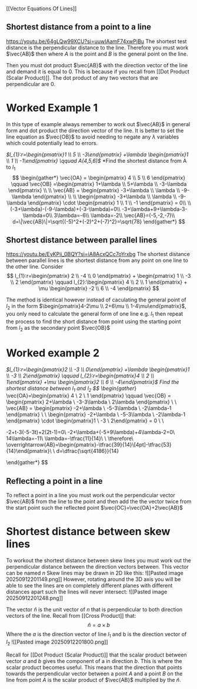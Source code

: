 [[Vector Equations Of Lines]] 
## Shortest distance from a point to a line
https://youtu.be/64gLQw99XCU?si=uuwIAamF74xwPjBu
The shortest test distance is the perpendicular distance to the line.  Therefore you must work $\vec{AB}$ then where $A$ is the point and $B$ is the general point on the line. 

Then you must dot product $\vec{AB}$ with the direction vector of the line and demand it is equal to 0. This is because if you recall from [[Dot Product (Scalar Product)]]. The dot product of any two vectors that are perpendicular are 0.

# Worked Example 1

In this type of example always remember to work out $\vec{AB}$ in general form and dot product the direction vector of the line. It is better to set the line equation as $\vec{OB}$ to avoid needing to negate any $\lambda$ variables which could potentially lead to errors. 


*$l_{1}:r=\begin{pmatrix}1 \\ 5 \\ -3\end{pmatrix} +\lambda \begin{pmatrix}1 \\ 1 \\ -1\end{pmatrix} \qquad A(4,5,6)$*
*Find the shortest distance from A to $l_{1}$
$$
\begin{gather*}
\vec{OA} = \begin{pmatrix}
4 \\
5 \\
6
\end{pmatrix} \qquad \vec{OB} =\begin{pmatrix}
1+\lambda \\
5+\lambda \\
-3-\lambda
\end{pmatrix} \\ \\
\vec{AB} = \begin{pmatrix}
-3+\lambda \\
\lambda \\
-9-\lambda
\end{pmatrix} \\ \\
\begin{pmatrix}
-3+\lambda \\
\lambda \\
-9-\lambda
\end{pmatrix} \cdot \begin{pmatrix}
1 \\
1 \\
-1
\end{pmatrix} = 0\\ \\
(-3+\lambda)-(-9-\lambda)+(-3-\lambda)=0\\
-3+\lambda+9+\lambda-3-\lambda=0\\
3\lambda=-6\\
\lambda=-2\\
\vec{AB}=(-5,-2,-7)\\
d=\|\vec{AB}\|=\sqrt{(-5)^2+(-2)^2+(-7)^2}=\sqrt{78}
\end{gather*}
$$

## Shortest distance between parallel lines
https://youtu.be/EyKPii_0BQY?si=iA8AcxQCc7oYrxbg
The shortest distance between parallel lines is the shortest distance from any point on one line to the other line. Consider
$$
l_{1}:r=\begin{pmatrix}
2 \\
-4 \\
0
\end{pmatrix} + \begin{pmatrix}
1 \\
-3 \\
2
\end{pmatrix} \qquad l_{2}:\begin{pmatrix}
4 \\
2 \\
1
\end{pmatrix} + \mu \begin{pmatrix}
-2 \\
6 \\
-4
\end{pmatrix}
$$

The method is identical however instead of  caculating the general point of $l_{2}$ in the form $\begin{pmatrix}4-2\mu \\ 2+6\mu \\ 1-4\mu\end{pmatrix}$, you only need to calculate the general form of one line e.g. $l_{1}$ then repeat the process to find the short distance from point using the starting point from $l_{2}$ as the secondary point $\vec{OB}$

# Worked example 2

*$l_{1}:r=\begin{pmatrix}2 \\ -3 \\ 0\end{pmatrix} +\lambda \begin{pmatrix}1 \\ -3 \\ 2\end{pmatrix} \qquad l_{2}:r=\begin{pmatrix}4 \\ 2 \\ 1\end{pmatrix} +\mu \begin{pmatrix}2 \\ 6 \\ -4\end{pmatrix}$ 
Find the shortest distance between $l_{1}$ and $l_{2}$
$$
\begin{gather*}
\vec{OA}=\begin{pmatrix}
4 \\
2 \\
1
\end{pmatrix} \qquad  \vec{OB} = \begin{pmatrix}
2+\lambda \\
-3-3\lambda \\
2\lambda
\end{pmatrix}  \\ \\
\vec{AB} = \begin{pmatrix}
-2+\lambda \\
-5-3\lambda \\
-2\lambda-1
\end{pmatrix} \\ \\
\begin{pmatrix}
-2+\lambda \\
-5-3\lambda \\
-2\lambda-1
\end{pmatrix} \cdot \begin{pmatrix}1 \\ -3 \\ 2\end{pmatrix} = 0 \\ \\

-2+t-3(-5-3t)+2(2t-1)=0\\
-2+\lambda+(-5+9\lambda)+4\lambda-2=0\\
14\lambda=-11\\
\lambda=-\tfrac{11}{14}\\ \\
\therefore\ \overrightarrow{AB}=\begin{pmatrix}-\tfrac{39}{14}\\[4pt]-\tfrac{53}{14}\end{pmatrix}\\ \\
d=\dfrac{\sqrt{4186}}{14}

\end{gather*}
$$


## Reflecting a point in a line
To reflect a point in a line you must work out the perpendicular vector $\vec{AB}$ from the line to the point and then add the the vector twice from the start point such the reflected point $\vec{OC}=\vec{OA}+2\vec{AB}$

# Shortest distance between skew lines
To workout the shortest distance between skew lines you must work out the perpendicular distance between the direction vectors between. This vector can be named $n$
Skew lines may be drawn in 2D like this:
![[Pasted image 20250912201149.png]]
However, rotating around the 3D axis you will be able to see the lines are on completely different planes with different distances apart such the lines will never intersect:
![[Pasted image 20250912201248.png]]

The vector $\hat{n}$ is the unit vector of $n$ that is perpendicular to both direction vectors of the line.
Recall from [[Cross Product]] that:
$$
\hat{n}=a\times b
$$
Where the $a$ is the direction vector of line $l_{1}$ and b is the direction vector of $l_{2}$
![[Pasted image 20250912201800.png]]

Recall for [[Dot Product (Scalar Product)]] that the scalar product between vector $a$ and $b$ gives the component of a in direction $b$. This is where the scalar product becomes useful. This means that the direction that points towards the perpendicular vector between a point $A$ and a point $B$ on the line from point $A$ is the scalar product of $\vec{AB}$ multiplied by the $\hat{n}$. 

